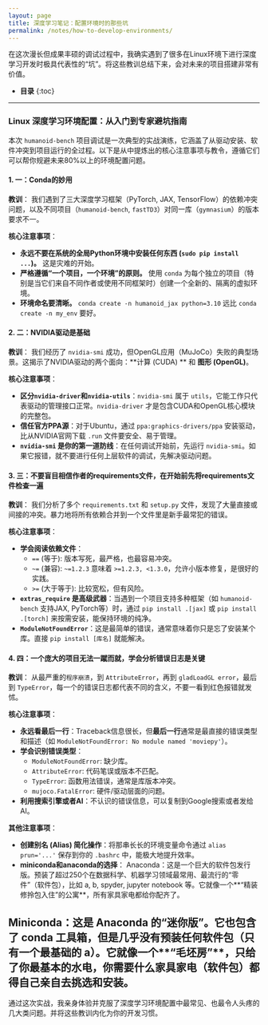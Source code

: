 ```yaml
---
layout: page
title: 深度学习笔记：配置环境时的那些坑
permalink: /notes/how-to-develop-environments/
---
```


在这次漫长但成果丰硕的调试过程中，我确实遇到了很多在Linux环境下进行深度学习开发时极具代表性的“坑”。将这些教训总结下来，会对未来的项目搭建非常有价值。

*   **目录**
{:toc}

---

### Linux 深度学习环境配置：从入门到专家避坑指南

本次 `humanoid-bench` 项目调试是一次典型的实战演练，它涵盖了从驱动安装、软件冲突到项目运行的全过程。以下是从中提炼出的核心注意事项与教令，遵循它们可以帮你规避未来80%以上的环境配置问题。

#### 1. 一：Conda的妙用

**教训**：
我们遇到了三大深度学习框架（PyTorch, JAX, TensorFlow）的依赖冲突问题，以及不同项目（`humanoid-bench`, `fastTD3`）对同一库（`gymnasium`）的版本要求不一。

**核心注意事项**：
- **永远不要在系统的全局Python环境中安装任何东西 (`sudo pip install ...`)。** 这是灾难的开始。
- **严格遵循“一个项目，一个环境”的原则。** 使用 `conda` 为每个独立的项目（特别是当它们来自不同作者或使用不同框架时）创建一个全新的、隔离的虚拟环境。
- **环境命名要清晰。** `conda create -n humanoid_jax python=3.10` 远比 `conda create -n my_env` 要好。

#### 2. 二：NVIDIA驱动是基础

**教训**：
我们经历了 `nvidia-smi` 成功，但OpenGL应用（MuJoCo）失败的典型场景。这揭示了NVIDIA驱动的两个面向：**计算 (CUDA) ** 和 **图形 (OpenGL)**。

**核心注意事项**：
- **区分`nvidia-driver`和`nvidia-utils`**：`nvidia-smi` 属于 `utils`，它能工作只代表驱动的管理接口正常。`nvidia-driver` 才是包含CUDA和OpenGL核心模块的完整包。
- **信任官方PPA源**：对于Ubuntu，通过 `ppa:graphics-drivers/ppa` 安装驱动，比从NVIDIA官网下载 `.run` 文件要安全、易于管理。
- **`nvidia-smi` 是你的第一道防线**：在任何调试开始前，先运行 `nvidia-smi`。如果它报错，就不要进行任何上层软件的调试，先解决驱动问题。

#### 3. 三：不要盲目相信作者的requirements文件，在开始前先将requirements文件检查一遍

**教训**：
我们分析了多个 `requirements.txt` 和 `setup.py` 文件，发现了大量直接或间接的冲突。暴力地将所有依赖合并到一个文件里是新手最常犯的错误。

**核心注意事项**：
- **学会阅读依赖文件**：
    - `==` (等于): 版本写死，最严格，也最容易冲突。
    - `~=` (兼容): `~=1.2.3` 意味着 `>=1.2.3, <1.3.0`，允许小版本修复，是很好的实践。
    - `>=` (大于等于): 比较宽松，但有风险。
- **`extras_require` 是高级武器**：当遇到一个项目支持多种框架（如 `humanoid-bench` 支持JAX, PyTorch等）时，通过 `pip install .[jax]` 或 `pip install .[torch]` 来按需安装，能保持环境的纯净。
- **`ModuleNotFoundError`**：这是最简单的错误，通常意味着你只是忘了安装某个库。直接 `pip install [库名]` 就能解决。

#### 4. 四：一个庞大的项目无法一蹴而就，学会分析错误日志是关键

**教训**：
从最严重的`程序崩溃`，到 `AttributeError`，再到 `gladLoadGL error`，最后到 `TypeError`，每一个的错误日志都代表不同的含义，不要一看到红色报错就发怵。

**核心注意事项**：
- **永远看最后一行**：Traceback信息很长，但**最后一行**通常是最直接的错误类型和描述（如 `ModuleNotFoundError: No module named 'moviepy'`）。
- **学会识别错误类型**：
    - `ModuleNotFoundError`: 缺少库。
    - `AttributeError`: 代码笔误或版本不匹配。
    - `TypeError`: 函数用法错误，通常是库版本冲突。
    - `mujoco.FatalError`: 硬件/驱动层面的问题。
- **利用搜索引擎或者AI**：不认识的错误信息，可以复制到Google搜索或者发给AI。

**其他注意事项**：

- **创建别名 (Alias) 简化操作**：将那串长长的环境变量命令通过 `alias prun='...'` 保存到你的 `.bashrc` 中，能极大地提升效率。
- **miniconda和anaconda的选择**：
Anaconda：这是一个巨大的软件包发行版。预装了超过250个在数据科学、机器学习领域最常用、最流行的“零件”（软件包），比如 a, b, spyder, jupyter notebook 等。它就像一个**“精装修拎包入住”的公寓**，所有家具家电都给你配齐了。

Miniconda：这是 Anaconda 的“迷你版”。它也包含了 conda 工具箱，但是几乎没有预装任何软件包（只有一个最基础的 a）。它就像一个**“毛坯房”**，只给了你最基本的水电，你需要什么家具家电（软件包）都得自己亲自去挑选和安装。
---

通过这次实战，我亲身体验并克服了深度学习环境配置中最常见、也最令人头疼的几大类问题。并将这些教训内化为你的开发习惯。
